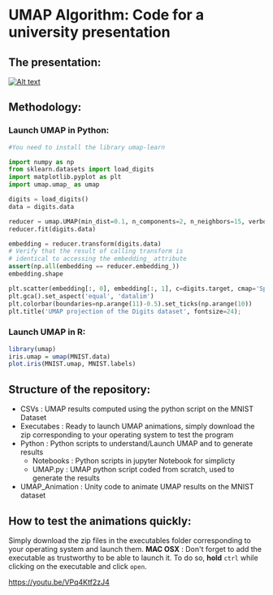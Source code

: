 # UMAP Algorithm: Code for a university presentation


## The presentation:

[![Alt text](https://img.youtube.com/vi/VPq4Ktf2zJ4/0.jpg)](https://www.youtube.com/watch?v=VPq4Ktf2zJ4)

## Methodology:

### Launch UMAP in Python:

```python
#You need to install the library umap-learn

import numpy as np
from sklearn.datasets import load_digits
import matplotlib.pyplot as plt
import umap.umap_ as umap

digits = load_digits()
data = digits.data

reducer = umap.UMAP(min_dist=0.1, n_components=2, n_neighbors=15, verbose=True)
reducer.fit(digits.data)

embedding = reducer.transform(digits.data)
# Verify that the result of calling transform is
# identical to accessing the embedding_ attribute
assert(np.all(embedding == reducer.embedding_))
embedding.shape

plt.scatter(embedding[:, 0], embedding[:, 1], c=digits.target, cmap='Spectral', s=5)
plt.gca().set_aspect('equal', 'datalim')
plt.colorbar(boundaries=np.arange(11)-0.5).set_ticks(np.arange(10))
plt.title('UMAP projection of the Digits dataset', fontsize=24);
```


### Launch UMAP in R:
```r
library(umap)
iris.umap = umap(MNIST.data)
plot.iris(MNIST.umap, MNIST.labels)
```

## Structure of the repository:

* CSVs : UMAP results computed using the python script on the MNIST Dataset
* Executabes : Ready to launch UMAP animations, simply download the zip corresponding to your operating system to test the program
* Python : Python scripts to understand/Launch UMAP and to generate results 
	* Notebooks : Python scripts in jupyter Notebook for simplicty
	* UMAP.py : UMAP python script coded from scratch, used to generate the results
* UMAP_Animation : Unity code to animate UMAP results on the MNIST dataset

## How to test the animations quickly:

Simply download the zip files in the executables folder corresponding to your operating system and launch them.
**MAC OSX** : Don't forget to add the executable as trustworthy to be able to launch it. To do so, **hold** `ctrl` while clicking on the executable and click `open`.
 

https://youtu.be/VPq4Ktf2zJ4
